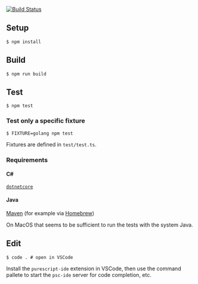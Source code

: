 [![Build Status](https://travis-ci.com/dvdsgl/quicktype.svg?token=PSTj9tVyM1RDRiZ17Sgd&branch=master)](https://travis-ci.com/dvdsgl/quicktype)

## Setup

```shell
$ npm install
```

## Build

```shell
$ npm run build
```

## Test

```shell
$ npm test
```

### Test only a specific fixture

```shell
$ FIXTURE=golang npm test
```

Fixtures are defined in `test/test.ts`.

### Requirements

#### C#

[`dotnetcore`](https://www.microsoft.com/net/core#macos)

#### Java

[Maven](https://maven.apache.org/) (for example via [Homebrew](https://brew.sh))

On MacOS that seems to be sufficient to run the tests with the system Java.

## Edit

```shell
$ code . # open in VSCode
```

Install the `purescript-ide` extension in VSCode, then use the command pallete to start the `psc-ide` server for code completion, etc.
